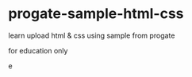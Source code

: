 # progate-sample-html-css

learn upload html & css using sample from progate

for education only

e
